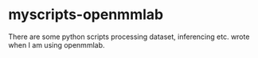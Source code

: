 # myscripts-openmmlab
There are some python scripts processing dataset, inferencing etc. wrote when I am using openmmlab.
